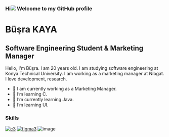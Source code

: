 ### Hi![](https://user-images.githubusercontent.com/18350557/176309783-0785949b-9127-417c-8b55-ab5a4333674e.gif)  Welcome to my GitHub profile
# Büşra KAYA
## Software Engineering Student & Marketing Manager
 Hello, I'm Büşra. I am 20 years old. I am studying software engineering at Konya Technical University. 
 I am working as a marketing manager at Nibgat. I love development, research.
- 🔭 I am currently working as a Marketing Manager.
- 🌱 I’m learning  C.
- 🌱 I’m currently learning  Java.
- 🌱 I’m learning UI.

### Skills
[![c3](https://user-images.githubusercontent.com/96542141/223508444-9738dca6-3c2d-425d-8dc9-d0cde69d24ce.png)](https://tr.wikipedia.org/wiki/C_(programlama_dili))
[![figma3](https://user-images.githubusercontent.com/96542141/223508735-f5e5550f-3655-41e3-a837-b5ac01c2c88c.png)](https://www.figma.com/)
![image](https://github.com/busra-kayaa/busra-kayaa/assets/123842732/a1e22c1a-753e-43fd-92b9-a1427c8390e9)
